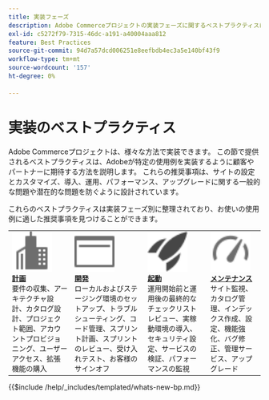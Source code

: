 ```yaml
---
title: 実装フェーズ
description: Adobe Commerceプロジェクトの実装フェーズに関するベストプラクティスについて説明します。
exl-id: c5272f79-7315-46dc-a191-a40004aaa812
feature: Best Practices
source-git-commit: 94d7a57dcd006251e8eefbdb4ec3a5e140bf43f9
workflow-type: tm+mt
source-wordcount: '157'
ht-degree: 0%

---
```


# 実装のベストプラクティス

Adobe Commerceプロジェクトは、様々な方法で実装できます。 この節で提供されるベストプラクティスは、Adobeが特定の使用例を実装するように顧客やパートナーに期待する方法を説明します。 これらの推奨事項は、サイトの設定とカスタマイズ、導入、運用、パフォーマンス、アップグレードに関する一般的な問題や潜在的な問題を防ぐように設計されています。

これらのベストプラクティスは実装フェーズ別に整理されており、お使いの使用例に適した推奨事項を見つけることができます。

<table style="table-layout:fixed">
<tr>
  <td>
    <a href="planning/overview.md">
    <img alt="計画" src="../../assets/icons/enterprise.svg" width="80" height="80"/>
    </a>
    <div>
    <a href="planning/overview.md"><strong>計画</strong></a>
    </div>
    要件の収集、アーキテクチャ設計、カタログ設計、プロジェクト範囲、アカウントプロビジョニング、ユーザーアクセス、拡張機能の購入
    <br>
  </td>
  <td>
    <a href="development/overview.md">
      <img alt="開発" src="../../assets/icons/page-rule.svg" width="80" height="80">
    </a>
    <div>
    <a href="development/overview.md"><strong>開発</strong></a>
    </div>
    ローカルおよびステージング環境のセットアップ、トラブルシューティング、コード管理、スプリント計画、スプリントのレビュー、受け入れテスト、お客様のサインオフ
    <br>
  </td>
  <td>
    <a href="launch/overview.md">
      <img alt="起動" src="../../assets/icons/launch.svg" width="80" height="80">
    </a>
    <div>
    <a href="launch/overview.md"><strong>起動</strong></a>
    </div>
    運用開始前と運用後の最終的なチェックリストレビュー、実稼動環境の導入、セキュリティ設定、サービスの検証、パフォーマンスの監視  
    <br>
  </td>
  <td>
    <a href="maintenance/overview.md">
      <img alt="メンテナンス" src="../../assets/icons/gauge.svg" width="80" height="80">
    </a>
    <div>
    <a href="maintenance/overview.md"><strong>メンテナンス</strong></a>
    </div>
    サイト監視、カタログ管理、インデックス作成、設定、機能強化、バグ修正、管理サービス、アップグレード   
    <br>
  </td>
</tr>
</table>

{{$include /help/_includes/templated/whats-new-bp.md}}
